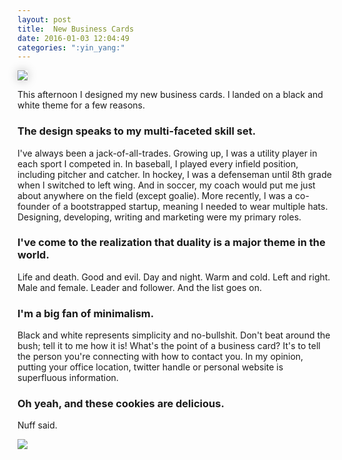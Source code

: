 ```yaml
---
layout: post
title:  New Business Cards
date: 2016-01-03 12:04:49
categories: ":yin_yang:"
---
```


<img style="box-shadow: 0 0 15px rgba(0, 0, 0, .25);" src="http://i.imgur.com/RaNED2M.png">

<p>This afternoon I designed my new business cards. I landed on a black and white theme for a few reasons.</p>

<h3>The design speaks to my multi-faceted skill set.</h3>
<p>I've always been a jack-of-all-trades. Growing up, I was a utility player in each sport I competed in. In baseball, I played every infield position, including pitcher and catcher. In hockey, I was a defenseman until 8th grade when I switched to left wing. And in soccer, my coach would put me just about anywhere on the field (except goalie). More recently, I was a co-founder of a bootstrapped startup, meaning I needed to wear multiple hats. Designing, developing, writing and marketing were my primary roles.</p>

<h3>I've come to the realization that duality is a major theme in the world.</h3>
<p>Life and death. Good and evil. Day and night. Warm and cold. Left and right. Male and female. Leader and follower. And the list goes on.</p>

<h3>I'm a big fan of minimalism.</h3>
<p>Black and white represents simplicity and no-bullshit. Don't beat around the bush; tell it to me how it is! What's the point of a business card? It's to tell the person you're connecting with how to contact you. In my opinion, putting your office location, twitter handle or personal website is superfluous information.</p>

<h3>Oh yeah, and these cookies are delicious.</h3>
<p>Nuff said.</p>
<img src="http://i.imgur.com/ax3q5oZ.jpg">
